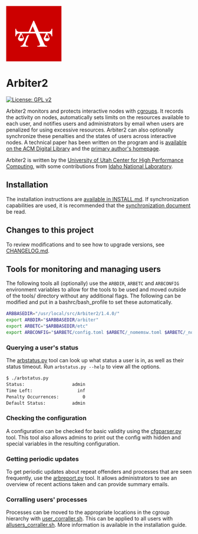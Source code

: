 <img src="resources/arbiter2.png" width="150px" />

# Arbiter2

[![License: GPL v2](https://img.shields.io/badge/License-GPL_v2-blue.svg)](https://www.gnu.org/licenses/old-licenses/gpl-2.0.en.html)

Arbiter2 monitors and protects interactive nodes with [cgroups](https://en.wikipedia.org/wiki/Cgroups). It records the activity on nodes, automatically sets limits on the resources available to each user, and notifies users and administrators by email when users are penalized for using excessive resources. Arbiter2 can also optionally synchronize these penalties and the states of users across interactive nodes. A technical paper has been written on the program and is [available on the ACM Digital Library](https://doi.org/10.1145/3332186.3333043) and the [primary author's homepage](https://dylngg.github.io/resources/arbiterTechPaper.pdf).

Arbiter2 is written by the [University of Utah Center for High Performance Computing](https://www.chpc.utah.edu/), with some contributions from [Idaho National Laboratory](https://inl.gov).

## Installation
The installation instructions are [available in INSTALL.md](INSTALL.md). If synchronization capabilities are used, it is recommended that the [synchronization document](SYNCHRONIZATION.md) be read.

## Changes to this project
To review modifications and to see how to upgrade versions, see [CHANGELOG.md](CHANGELOG.md).

## Tools for monitoring and managing users

The following tools all (optionally) use the `ARBDIR`, `ARBETC` and `ARBCONFIG` environment variables to allow for the tools to be used and moved outside of the tools/ directory without any additional flags. The following can be modified and put in a bashrc/bash\_profile to set these automatically.
```bash
ARBBASEDIR="/usr/local/src/Arbiter2/1.4.0/"
export ARBDIR="$ARBBASEDIR/arbiter"
export ARBETC="$ARBBASEDIR/etc"
export ARBCONFIG="$ARBETC/config.toml $ARBETC/_nomemsw.toml $ARBETC/_noperms.toml"
```

### Querying a user's status
The [arbstatus.py](tools/arbstatus.py) tool can look up what status a user is in, as well as their status timeout. Run `arbstatus.py --help` to view all the options.
```bash
$ ./arbstatus.py
Status:                  admin
Time Left:                 inf
Penalty Occurrences:         0
Default Status:          admin
```

### Checking the configuration
A configuration can be checked for basic validity using the [cfgparser.py](tools/cfgparser.py) tool. This tool also allows admins to print out the config with hidden and special variables in the resulting configuration.

### Getting periodic updates
To get periodic updates about repeat offenders and processes that are seen frequently, use the [arbreport.py](tools/arbreport.py) tool. It allows administrators to see an overview of recent actions taken and can provide summary emails.

### Corralling users' processes
Processes can be moved to the appropriate locations in the cgroup hierarchy with [user_corraller.sh](tools/user_corraller.sh). This can be applied to all users with [allusers_corraller.sh](tools/allusers_corraller.sh). More information is available in the installation guide.
